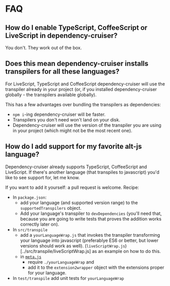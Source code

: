 # FAQ

## How do I enable TypeScript, CoffeeScript or LiveScript in dependency-cruiser?
You don't. They work out of the box.

## Does this mean dependency-cruiser installs transpilers for all these languages?
For LiveScript, TypeScript and CoffeeScript dependency-cruiser will use the
transpiler already in your project (or, if you installed dependency-cruiser
globally - the transpilers available globally).

This has a few advantages over bundling the transpilers as dependencies:
- `npm i`-ing dependency-cruiser will be faster.
- Transpilers you don't need won't land on your disk.
- Dependency-cruiser will use the version of the transpiler you are using
  in your project (which might not be the most recent one).

## How do I add support for my favorite alt-js language?
Dependency-cruiser already supports TypeScript, CoffeeScript and LiveScript. If
there's another language (that transpiles to javascript) you'd like to see
support for, let me know.

If you want to add it yourself: a pull request is welcome. Recipe:
- In `package.json`:
  - add your language (and supported version range) to the `supportedTranspilers`
    object.
  - Add your language's transpiler to `devDependencies` (you'll need that,
    because you are going to write tests that proves the addition works
    correctly later on).
- In `src/transpile`
  - add a `yourLanguageWrap.js` that invokes the transpiler transforming
    your language into javascript (preferablye ES6 or better, but lower versions
    should work as well). (`liveScriptWrap.js`)[../src/transpile/liveScriptWrap.js]
    as an example on how to do this.
  - in [`meta.js`](../src/transpile/meta.js)
    - require `./yourLanguageWrap` and
    - add it to the `extension2wrapper` object with the extensions proper for your
    language.
- In `test/transpile` add unit tests for `yourLanguageWrap`
